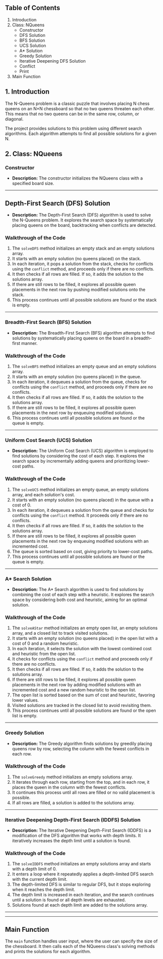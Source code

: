 ## Table of Contents

1. Introduction
2. Class: NQueens
    - Constructor
    - DFS Solution
    - BFS Solution
    - UCS Solution
    - A* Solution
    - Greedy Solution
    - Iterative Deepening DFS Solution
    - Conflict
    - Print
3. Main Function

## 1. Introduction

The N-Queens problem is a classic puzzle that involves placing N chess queens on an N×N chessboard so that no two queens threaten each other. This means that no two queens can be in the same row, column, or diagonal.

The project provides solutions to this problem using different search algorithms. Each algorithm attempts to find all possible solutions for a given N.

## 2. Class: NQueens

### Constructor

- **Description:** The constructor initializes the NQueens class with a specified board size.

---

## Depth-First Search (DFS) Solution

- **Description:** The Depth-First Search (DFS) algorithm is used to solve the N-Queens problem. It explores the search space by systematically placing queens on the board, backtracking when conflicts are detected.

### Walkthrough of the Code

1. The `solveDFS` method initializes an empty stack and an empty solutions array.
2. It starts with an empty solution (no queens placed) on the stack.
3. In each iteration, it pops a solution from the stack, checks for conflicts using the `conflict` method, and proceeds only if there are no conflicts.
4. It then checks if all rows are filled. If so, it adds the solution to the solutions array.
5. If there are still rows to be filled, it explores all possible queen placements in the next row by pushing modified solutions onto the stack.
6. This process continues until all possible solutions are found or the stack is empty.

---

### Breadth-First Search (BFS) Solution

- **Description:** The Breadth-First Search (BFS) algorithm attempts to find solutions by systematically placing queens on the board in a breadth-first manner.

### Walkthrough of the Code

1. The `solveBFS` method initializes an empty queue and an empty solutions array.
2. It starts with an empty solution (no queens placed) in the queue.
3. In each iteration, it dequeues a solution from the queue, checks for conflicts using the `conflict` method, and proceeds only if there are no conflicts.
4. It then checks if all rows are filled. If so, it adds the solution to the solutions array.
5. If there are still rows to be filled, it explores all possible queen placements in the next row by enqueuing modified solutions.
6. This process continues until all possible solutions are found or the queue is empty.

---

### Uniform Cost Search (UCS) Solution

- **Description:** The Uniform Cost Search (UCS) algorithm is employed to find solutions by considering the cost of each step. It explores the search space by incrementally adding queens and prioritizing lower-cost paths.

### Walkthrough of the Code

1. The `solveUCS` method initializes an empty queue, an empty solutions array, and each solution's cost.
2. It starts with an empty solution (no queens placed) in the queue with a cost of 0.
3. In each iteration, it dequeues a solution from the queue and checks for conflicts using the `conflict` method. It proceeds only if there are no conflicts.
4. It then checks if all rows are filled. If so, it adds the solution to the solutions array.
5. If there are still rows to be filled, it explores all possible queen placements in the next row by enqueuing modified solutions with an incremented cost.
6. The queue is sorted based on cost, giving priority to lower-cost paths.
7. This process continues until all possible solutions are found or the queue is empty.

---

### A* Search Solution

- **Description:** The A* Search algorithm is used to find solutions by combining the cost of each step with a heuristic. It explores the search space by considering both cost and heuristic, aiming for an optimal solution.

### Walkthrough of the Code

1. The `solveAStar` method initializes an empty open list, an empty solutions array, and a closed list to track visited solutions.
2. It starts with an empty solution (no queens placed) in the open list with a cost of 0 and a random heuristic.
3. In each iteration, it selects the solution with the lowest combined cost and heuristic from the open list.
4. It checks for conflicts using the `conflict` method and proceeds only if there are no conflicts.
5. It then checks if all rows are filled. If so, it adds the solution to the solutions array.
6. If there are still rows to be filled, it explores all possible queen placements in the next row by adding modified solutions with an incremented cost and a new random heuristic to the open list.
7. The open list is sorted based on the sum of cost and heuristic, favoring lower values.
8. Visited solutions are tracked in the closed list to avoid revisiting them.
9. This process continues until all possible solutions are found or the open list is empty.

---

### Greedy Solution

- **Description:** The Greedy algorithm finds solutions by greedily placing queens row by row, selecting the column with the fewest conflicts in each row.

### Walkthrough of the Code

1. The `solveGreedy` method initializes an empty solutions array.
2. It iterates through each row, starting from the top, and in each row, it places the queen in the column with the fewest conflicts.
3. It continues this process until all rows are filled or no valid placement is possible.
4. If all rows are filled, a solution is added to the solutions array.

---

### Iterative Deepening Depth-First Search (IDDFS) Solution

- **Description:** The Iterative Deepening Depth-First Search (IDDFS) is a modification of the DFS algorithm that works with depth limits. It iteratively increases the depth limit until a solution is found.

### Walkthrough of the Code

1. The `solveIDDFS` method initializes an empty solutions array and starts with a depth limit of 0.
2. It enters a loop where it repeatedly applies a depth-limited DFS search with the current depth limit.
3. The depth-limited DFS is similar to regular DFS, but it stops exploring when it reaches the depth limit.
4. The depth limit is increased in each iteration, and the search continues until a solution is found or all depth levels are exhausted.
5. Solutions found at each depth limit are added to the solutions array.

---
---

## Main Function

The `main` function handles user input, where the user can specify the size of the chessboard. It then calls each of the NQueens class's solving methods and prints the solutions for each algorithm.